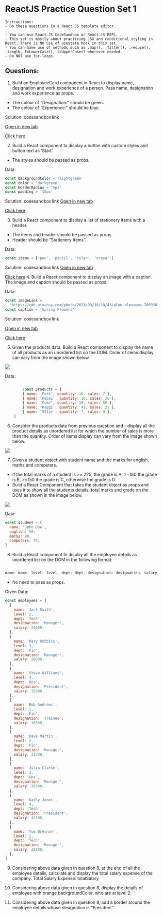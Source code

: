 # ReactJS Practice Question Set 1
    Instructions:
    - Do these questions in a React JS template editor.
    
    - You can use React JS CodeSandbox or React JS REPL.
    - This set is mostly about practicing JSX and conditional styling in React. There is NO use of useState hook in this set.
    - You can make use of methods such as .map(), .filter(), .reduce(), .length, toLowerCase(), toUpperCase() wherever needed.
    - Do NOT use for-loops.
## Questions:

1. Build an EmployeeCard component in React to display name, designation and work experience of a person. Pass name, designation and work experience as props.

- The colour of “Designation:” should be green.
- The colour of “Experience:” should be blue.

Solution: codesandbox link

<a href="https://codesandbox.io/s/react-ps1-1-dc2slt" 
target="_blank">Open in new tab</a>

[Click here](https://codesandbox.io/s/react-ps1-1-dc2slt)
      

2. Build a React component to display a button with custom styles and button text as ‘Start’. 
- The styles should be passed as props.

Data:
```jsx
const backgroundColor = 'lightgreen'
const color = 'darkgreen'
const borderRadius = '5px'
const padding = '10px'
```
Solution: codesandbox link
<a href="https://codesandbox.io/s/react-ps1-2-9jnh3x"
target="_blank">Open in new tab</a>

[Click here](https://codesandbox.io/s/react-ps1-2-9jnh3x)

3. Build a React component to display a list of stationery items with a header. 
- The items and header should be passed as props. 
- Header should be “Stationery Items”.

Data:
```jsx
const items = ['pen', 'pencil', 'ruler', 'eraser']
```

Solution: codesandbox link
<a href="https://codesandbox.io/s/react-ps1-3-ylwuuk"
target="_blank">Open in new tab</a>

[Click here](https://codesandbox.io/s/react-ps1-3-ylwuuk)
4. Build a React component to display an image with a caption. The image and caption should be passed as props.

Data:
```jsx
const imageLink =
  'https://cdn.pixabay.com/photo/2023/03/18/10/43/plum-blossoms-7860381_1280.jpg'
const caption = 'Spring Flowers'
```

Solution: codesandbox link

<a href="https://codesandbox.io/s/react-ps1-4-x1w82y"
target="_blank">Open in new tab</a>

[Click here](https://codesandbox.io/s/react-ps1-4-x1w82y)

5. Given the products data. Build a React component to display the name of all products as an unordered list on the DOM. Order of items display can vary from the image shown below.

<img src="./Images/practiceSet1/ex3.png">

Data:

```jsx

        const products = [
        { name: 'Perk', quantity: 10, sales: 7 },
        { name: 'Pepsi', quantity: 10, sales: 20 },
        { name: 'Coke', quantity: 18, sales: 50 },
        { name: 'Maggi', quantity: 41, sales: 22 },
        { name: '5Star', quantity: 7, sales: 9 },
    ]
```
6. Consider the products data from previous question and - display all the product details as unordered list for which the number of sales is more than the quantity.
Order of items display can vary from the image shown below.

<img src="./Images/practiceSet1/Ex6.png"></img>

7. Given a student object with student name and the marks for english, maths and computers. 
- If the total marks of a student is >= 225, the grade is A, >=180 the grade is B, >=150 the grade is C, otherwise the grade is D. 
- Build a React Component that takes the student object as props and uses it to show all the students details, total marks and grade on the DOM as shown in the image below.

<img src="./Images/practiceSet1/ex7.png"></img>

Data:
```jsx
const student = {
  name: 'John Doe',
  english: 90,
  maths: 80,
  computers: 70,
}
```
8. Build a React component to display all the employee details as unordered list on the DOM in the following format:

```jsx

name: name, level: level, dept: dept, designation: designation, salary: salary
```
- No need to pass as props.

Given Data:
```jsx
const employees = [
  {
    name: 'Jack Smith',
    level: 2,
    dept: 'Tech',
    designation: 'Manager',
    salary: 24000,
  },
  {
    name: 'Mary Robbins',
    level: 3,
    dept: 'Fin',
    designation: 'Manager',
    salary: 28000,
  },
  {
    name: 'Steve Williams',
    level: 4,
    dept: 'Ops',
    designation: 'President',
    salary: 35000,
  },
  {
    name: 'Bob Andrews',
    level: 1,
    dept: 'Fin',
    designation: 'Trainee',
    salary: 16500,
  },
  {
    name: 'Dave Martin',
    level: 2,
    dept: 'Fin',
    designation: 'Manager',
    salary: 21700,
  },
  {
    name: 'Julia Clarke',
    level: 3,
    dept: 'Ops',
    designation: 'Manager',
    salary: 26900,
  },
  {
    name: 'Kathy Jones',
    level: 4,
    dept: 'Tech',
    designation: 'President',
    salary: 42500,
  },
  {
    name: 'Tom Bresnan',
    level: 2,
    dept: 'Tech',
    designation: 'Manager',
    salary: 22200,
  },
]
```
9. Considering above data given in question 8, at the end of all the employee details, calculate and display the total salary expense of the company. Total Salary Expense: totalSalary

10. Considering above data given in question 8, display the details of employee with orange backgroundColor, who are at level 2.

11. Considering above data given in question 8, add a border around the employee details whose designation is “President”.
